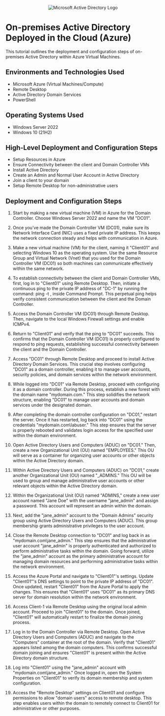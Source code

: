 <p align="center">
<img src="https://i.imgur.com/pU5A58S.png" alt="Microsoft Active Directory Logo"/>
</p>

<h1>On-premises Active Directory Deployed in the Cloud (Azure)</h1>
This tutorial outlines the deployment and configuration steps of on-premises Active Directory within Azure Virtual Machines.<br />


<h2>Environments and Technologies Used</h2>

- Microsoft Azure (Virtual Machines/Compute)
- Remote Desktop
- Active Directory Domain Services
- PowerShell

<h2>Operating Systems Used </h2>

- Windows Server 2022
- Windows 10 (21H2)

<h2>High-Level Deployment and Configuration Steps</h2>

- Setup Resources in Azure
- Ensure Connectivity between the client and Domain Controller VMs
- Install Active Directory
- Create an Admin and Normal User Account in Active Directory
- Join a client to your domain
- Setup Remote Desktop for non-administrative users

<h2>Deployment and Configuration Steps</h2>

1. Start by making a new virtual machine (VM) in Azure for the Domain Controller. Choose Windows Server 2022 and name the VM "DC01".

2. Once you've made the Domain Controller VM (DC01), make sure its Network Interface Card (NIC) uses a fixed private IP address. This keeps the network connection steady and helps with communication in Azure.

3. Make a new virtual machine (VM) for the client, naming it "Client01" and selecting Windows 10 as the operating system. Use the same Resource Group and Virtual Network (Vnet) that you used for the Domain Controller VM (DC01) so both machines can communicate effectively within the same network.

4. To establish connectivity between the client and Domain Controller VMs, first, log in to "Client01" using Remote Desktop. Then, initiate a continuous ping to the private IP address of "DC-1" by running the command: ping -t <ip address>, inside Command Prompt. This perpetual ping helps verify consistent communication between the client and the Domain Controller.

5. Access the Domain Controller VM (DC01) through Remote Desktop. Then, navigate to the local Windows Firewall settings and enable ICMPv4.

6. Return to "Client01" and verify that the ping to "DC01" succeeds. This confirms that the Domain Controller VM (DC01) is properly configured to respond to ping requests, establishing successful connectivity between the client and the Domain Controller.

7. Access "DC01" through Remote Desktop and proceed to install Active Directory Domain Services. This crucial step involves configuring "DC01" as a domain controller, enabling it to manage user accounts, security policies, and domain services within the network environment.

8. While logged into "DC01" via Remote Desktop, proceed with configuring it as a domain controller. During this process, establish a new forest with the domain name "mydomain.com." This step solidifies the network structure, enabling "DC01" to manage user accounts and domain services under the designated domain.

9. After completing the domain controller configuration on "DC01," restart the server. Once it has restarted, log back into "DC01" using the credentials "mydomain.com\labuser." This step ensures that the server is properly rebooted and validates login access for the specified user within the domain environment.

10. Open Active Directory Users and Computers (ADUC) on "DC01." Then, create a new Organizational Unit (OU) named "EMPLOYEES." This OU will serve as a container for organizing user accounts or other objects within the Active Directory domain.

11. Within Active Directory Users and Computers (ADUC) on "DC01," create another Organizational Unit (OU) named "_ADMINS." This OU will be used to group and manage administrative user accounts or other relevant objects within the Active Directory domain.

12. Within the Organizational Unit (OU) named "ADMINS," create a new user account named "Jane Doe" with the username "jane_admin" and assign a password. This account will represent an admin within the domain.

13. Next, add the "jane_admin" account to the "Domain Admins" security group using Active Directory Users and Computers (ADUC). This group membership grants administrative privileges to the user account.

14. Close the Remote Desktop connection to "DC01" and log back in as "mydomain.com\jane_admin." This step ensures that the administrative user account "jane_admin" is properly authenticated and authorized to perform administrative tasks within the domain. Going forward, utilize the "jane_admin" account as the primary administrative account for managing domain resources and performing administrative tasks within the network environment.

15. Access the Azure Portal and navigate to "Client01"'s settings. Update "Client01"'s DNS settings to point to the private IP address of "DC01". Once updated, restart "Client01" from the Azure Portal to apply the changes. This ensures that "Client01" uses "DC01" as its primary DNS server for domain resolution within the network environment.

16. Access Client-1 via Remote Desktop using the original local admin account. Proceed to join "Client01" to the domain. Once joined, "Client01" will automatically restart to finalize the domain joining process.

17. Log in to the Domain Controller via Remote Desktop. Open Active Directory Users and Computers (ADUC) and navigate to the "Computers" container at the root of the domain. Verify that "Client01" appears listed among the domain computers. This confirms successful domain joining and ensures "Client01" is present within the Active Directory domain structure.

18. Log into "Client01" using the "jane_admin" account with "mydomain.com\jane_admin." Once logged in, open the System Properties on "Client01" to verify its domain membership and system configuration.

19. Access the "Remote Desktop" settings on Client01 and configure permissions to allow "domain users" access to remote desktop. This step enables users within the domain to remotely connect to Client01 for administrative or other purposes.
